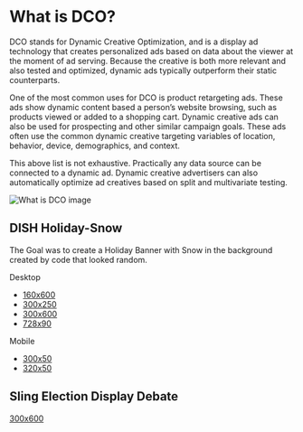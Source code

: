 # What is DCO?

DCO stands for Dynamic Creative Optimization, and is a display ad technology that creates personalized ads based on data about the viewer at the moment of ad serving. Because the creative is both more relevant and also tested and optimized, dynamic ads typically outperform their static counterparts.

One of the most common uses for DCO is product retargeting ads. These ads show dynamic content based a person’s website browsing, such as products viewed or added to a shopping cart. Dynamic creative ads can also be used for prospecting and other similar campaign goals. These ads often use the common dynamic creative targeting variables of location, behavior, device, demographics, and context.

This above list is not exhaustive. Practically any data source can be connected to a dynamic ad. Dynamic creative advertisers can also automatically optimize ad creatives based on split and multivariate testing.

![What is DCO image](https://prodriguez-dev.github.io/dco/images/what-is-dco.png)

## DISH Holiday-Snow

The Goal was to create a Holiday Banner with Snow in the background created by code that looked random.

Desktop
* [160x600](https://prodriguez-dev.github.io/dco/dish/holiday-snow/160x600/index.html)
* [300x250](https://prodriguez-dev.github.io/dco/dish/holiday-snow/300x250/index.html)
* [300x600](https://prodriguez-dev.github.io/dco/dish/holiday-snow/300x600/index.html)
* [728x90](https://prodriguez-dev.github.io/dco/dish/holiday-snow/728x90/index.html)

Mobile
* [300x50](https://prodriguez-dev.github.io/dco/dish/holiday-snow/300x50/index.html)
* [320x50](https://prodriguez-dev.github.io/dco/dish/holiday-snow/320x50/index.html)


## Sling Election Display Debate

[300x600](https://prodriguez-dev.github.io/dco/sling/SLING_Election_Display_Debate_A_300x600/index.html)
